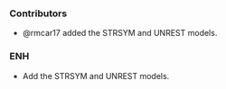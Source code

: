 <!--
A new scriv changelog fragment.

Uncomment the section that is right (remove the HTML comment wrapper).
-->


### Contributors

- @rmcar17 added the STRSYM and UNREST models.



### ENH

- Add the STRSYM and UNREST models.


<!--
### BUG

- A bullet item for the BUG category.

-->
<!--
### API

- A bullet item for the API category.

-->
<!--
### DOC

- A bullet item for the DOC category.

-->
<!--
### Deprecations

- A bullet item for the Deprecations category.

-->
<!--
### Discontinued

- A bullet item for the Discontinued category.

-->
